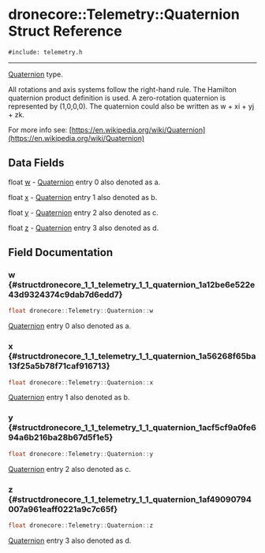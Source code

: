 # dronecore::Telemetry::Quaternion Struct Reference
`#include: telemetry.h`

----


[Quaternion](structdronecore_1_1_telemetry_1_1_quaternion.md) type. 


All rotations and axis systems follow the right-hand rule. The Hamilton quaternion product definition is used. A zero-rotation quaternion is represented by (1,0,0,0). The quaternion could also be written as w + xi + yj + zk.


For more info see: [https://en.wikipedia.org/wiki/Quaternion](https://en.wikipedia.org/wiki/Quaternion) 


## Data Fields


 float [w](#structdronecore_1_1_telemetry_1_1_quaternion_1a12be6e522e43d9324374c9dab7d6edd7) - [Quaternion](structdronecore_1_1_telemetry_1_1_quaternion.md) entry 0 also denoted as a.


 float [x](#structdronecore_1_1_telemetry_1_1_quaternion_1a56268f65ba13f25a5b78f71caf916713) - [Quaternion](structdronecore_1_1_telemetry_1_1_quaternion.md) entry 1 also denoted as b.


 float [y](#structdronecore_1_1_telemetry_1_1_quaternion_1acf5cf9a0fe694a6b216ba28b67d5f1e5) - [Quaternion](structdronecore_1_1_telemetry_1_1_quaternion.md) entry 2 also denoted as c.


 float [z](#structdronecore_1_1_telemetry_1_1_quaternion_1af49090794007a961eaff0221a9c7c65f) - [Quaternion](structdronecore_1_1_telemetry_1_1_quaternion.md) entry 3 also denoted as d.


## Field Documentation


### w {#structdronecore_1_1_telemetry_1_1_quaternion_1a12be6e522e43d9324374c9dab7d6edd7}

```cpp
float dronecore::Telemetry::Quaternion::w
```


[Quaternion](structdronecore_1_1_telemetry_1_1_quaternion.md) entry 0 also denoted as a.


<!-- [<Element 'type' at 0x00000211CA8687C8> w](#structdronecore_1_1_telemetry_1_1_quaternion_1a12be6e522e43d9324374c9dab7d6edd7) -->
<!-- kind: variable -->
<!-- prot: public -->
<!-- static: no -->
<!-- mutable: no -->
<!-- definition: float dronecore::Telemetry::Quaternion::w -->
<!-- detaileddescription:  -->
<!-- briefdescription: [Quaternion](structdronecore_1_1_telemetry_1_1_quaternion.md) entry 0 also denoted as a. -->

<!-- argsstring:  -->


### x {#structdronecore_1_1_telemetry_1_1_quaternion_1a56268f65ba13f25a5b78f71caf916713}

```cpp
float dronecore::Telemetry::Quaternion::x
```


[Quaternion](structdronecore_1_1_telemetry_1_1_quaternion.md) entry 1 also denoted as b.


<!-- [<Element 'type' at 0x00000211CA868C28> x](#structdronecore_1_1_telemetry_1_1_quaternion_1a56268f65ba13f25a5b78f71caf916713) -->
<!-- kind: variable -->
<!-- prot: public -->
<!-- static: no -->
<!-- mutable: no -->
<!-- definition: float dronecore::Telemetry::Quaternion::x -->
<!-- detaileddescription:  -->
<!-- briefdescription: [Quaternion](structdronecore_1_1_telemetry_1_1_quaternion.md) entry 1 also denoted as b. -->

<!-- argsstring:  -->


### y {#structdronecore_1_1_telemetry_1_1_quaternion_1acf5cf9a0fe694a6b216ba28b67d5f1e5}

```cpp
float dronecore::Telemetry::Quaternion::y
```


[Quaternion](structdronecore_1_1_telemetry_1_1_quaternion.md) entry 2 also denoted as c.


<!-- [<Element 'type' at 0x00000211CA86E0E8> y](#structdronecore_1_1_telemetry_1_1_quaternion_1acf5cf9a0fe694a6b216ba28b67d5f1e5) -->
<!-- kind: variable -->
<!-- prot: public -->
<!-- static: no -->
<!-- mutable: no -->
<!-- definition: float dronecore::Telemetry::Quaternion::y -->
<!-- detaileddescription:  -->
<!-- briefdescription: [Quaternion](structdronecore_1_1_telemetry_1_1_quaternion.md) entry 2 also denoted as c. -->

<!-- argsstring:  -->


### z {#structdronecore_1_1_telemetry_1_1_quaternion_1af49090794007a961eaff0221a9c7c65f}

```cpp
float dronecore::Telemetry::Quaternion::z
```


[Quaternion](structdronecore_1_1_telemetry_1_1_quaternion.md) entry 3 also denoted as d.


<!-- [<Element 'type' at 0x00000211CA86E548> z](#structdronecore_1_1_telemetry_1_1_quaternion_1af49090794007a961eaff0221a9c7c65f) -->
<!-- kind: variable -->
<!-- prot: public -->
<!-- static: no -->
<!-- mutable: no -->
<!-- definition: float dronecore::Telemetry::Quaternion::z -->
<!-- detaileddescription:  -->
<!-- briefdescription: [Quaternion](structdronecore_1_1_telemetry_1_1_quaternion.md) entry 3 also denoted as d. -->

<!-- argsstring:  -->
